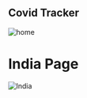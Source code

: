 ## Covid Tracker

![home](https://i.imgur.com/BpPxGEh.jpg)

# India Page

![India](https://i.imgur.com/FKTVg5X.jpg)
